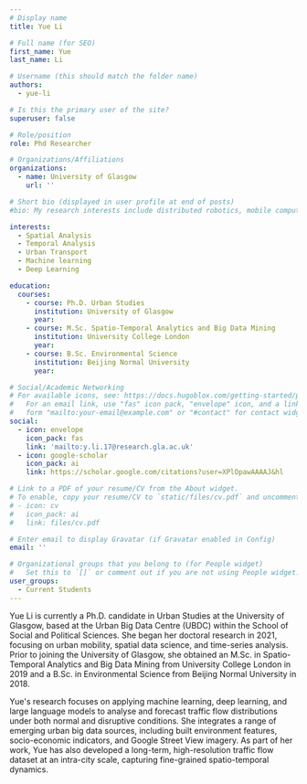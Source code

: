 ```yaml
---
# Display name
title: Yue Li

# Full name (for SEO)
first_name: Yue
last_name: Li

# Username (this should match the folder name)
authors:
  - yue-li

# Is this the primary user of the site?
superuser: false

# Role/position
role: Phd Researcher

# Organizations/Affiliations
organizations:
  - name: University of Glasgow
    url: ''

# Short bio (displayed in user profile at end of posts)
#bio: My research interests include distributed robotics, mobile computing and programmable matter.

interests:
  - Spatial Analysis
  - Temporal Analysis
  - Urban Transport
  - Machine learning
  - Deep Learning

education:
  courses:
    - course: Ph.D. Urban Studies
      institution: University of Glasgow
      year: 
    - course: M.Sc. Spatio-Temporal Analytics and Big Data Mining
      institution: University College London
      year: 
    - course: B.Sc. Environmental Science
      institution: Beijing Normal University
      year: 

# Social/Academic Networking
# For available icons, see: https://docs.hugoblox.com/getting-started/page-builder/#icons
#   For an email link, use "fas" icon pack, "envelope" icon, and a link in the
#   form "mailto:your-email@example.com" or "#contact" for contact widget.
social:
  - icon: envelope
    icon_pack: fas
    link: 'mailto:y.li.17@research.gla.ac.uk'
  - icon: google-scholar
    icon_pack: ai
    link: https://scholar.google.com/citations?user=XPlOpawAAAAJ&hl

# Link to a PDF of your resume/CV from the About widget.
# To enable, copy your resume/CV to `static/files/cv.pdf` and uncomment the lines below.
# - icon: cv
#   icon_pack: ai
#   link: files/cv.pdf

# Enter email to display Gravatar (if Gravatar enabled in Config)
email: ''

# Organizational groups that you belong to (for People widget)
#   Set this to `[]` or comment out if you are not using People widget.
user_groups:
  - Current Students
---
```


Yue Li is currently a Ph.D. candidate in Urban Studies at the University of Glasgow, based at the Urban Big Data Centre (UBDC) within the School of Social and Political Sciences. She began her doctoral research in 2021, focusing on urban mobility, spatial data science, and time-series analysis. Prior to joining the University of Glasgow, she obtained an M.Sc. in Spatio-Temporal Analytics and Big Data Mining from University College London in 2019 and a B.Sc. in Environmental Science from Beijing Normal University in 2018.

Yue's research focuses on applying machine learning, deep learning, and large language models to analyse and forecast traffic flow distributions under both normal and disruptive conditions. She integrates a range of emerging urban big data sources, including built environment features, socio-economic indicators, and Google Street View imagery. As part of her work, Yue has also developed a long-term, high-resolution traffic flow dataset at an intra-city scale, capturing fine-grained spatio-temporal dynamics.
